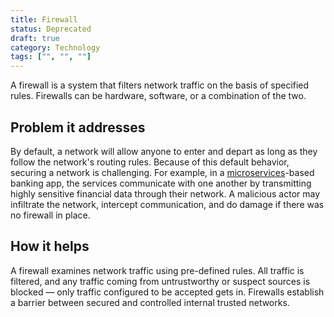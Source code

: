 ```yaml
---
title: Firewall
status: Deprecated
draft: true
category: Technology
tags: ["", "", ""]
---
```


A firewall is a system that filters network traffic on the basis of specified rules. 
Firewalls can be hardware, software, or a combination of the two.

## Problem it addresses

By default, a network will allow anyone to enter and depart as long as they follow the network's routing rules. 
Because of this default behavior, securing a network is challenging. 
For example, in a [microservices](/microservices-architecture/)-based banking app, the services communicate with one another 
by transmitting highly sensitive financial data through their network. 
A malicious actor may infiltrate the network, intercept communication, and do damage if there was no firewall in place.
 
## How it helps

A firewall examines network traffic using pre-defined rules. 
All traffic is filtered, and any traffic coming from untrustworthy or suspect sources is blocked 
— only traffic configured to be accepted gets in. 
Firewalls establish a barrier between secured and controlled internal trusted networks. 
